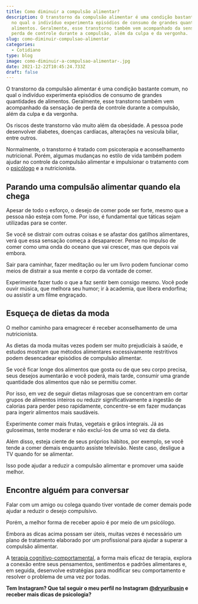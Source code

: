 ```yaml
---
title: Como diminuir a compulsão alimentar?
description: O transtorno da compulsão alimentar é uma condição bastante comum,
  no qual o indivíduo experimenta episódios de consumo de grandes quantidades de
  alimentos. Geralmente, esse transtorno também vem acompanhado da sensação de
  perda de controle durante a compulsão, além da culpa e da vergonha.
slug: como-diminuir-compulsao-alimentar
categories:
  - Cotidiano
type: blog
image: como-diminuir-a-compulsao-alimentar-.jpg
date: 2021-12-22T10:45:24.733Z
draft: false
---
```


O transtorno da compulsão alimentar é uma condição bastante comum, no qual o indivíduo experimenta episódios de consumo de grandes quantidades de alimentos. Geralmente, esse transtorno também vem acompanhado da sensação de perda de controle durante a compulsão, além da culpa e da vergonha.

Os riscos deste transtorno vão muito além da obesidade. A pessoa pode desenvolver diabetes, doenças cardíacas, alterações na vesícula biliar, entre outros.

Normalmente, o transtorno é tratado com psicoterapia e aconselhamento nutricional. Porém, algumas mudanças no estilo de vida também podem ajudar no controle da compulsão alimentar e impulsionar o tratamento com o [psicólogo](https://yuribusin.com.br/pra-que-serve-um-psicologo-clinico/) e a nutricionista.

## Parando uma compulsão alimentar quando ela chega

Apesar de todo o esforço, o desejo de comer pode ser forte, mesmo que a pessoa não esteja com fome. Por isso, é fundamental que táticas sejam utilizadas para se conter.

Se você se distrair com outras coisas e se afastar dos gatilhos alimentares, verá que essa sensação começa a desaparecer. Pense no impulso de comer como uma onda do oceano que vai crescer, mas que depois vai embora.

Sair para caminhar, fazer meditação ou ler um livro podem funcionar como meios de distrair a sua mente e corpo da vontade de comer.

Experimente fazer tudo o que a faz sentir bem consigo mesmo. Você pode ouvir música, que melhora seu humor; ir à academia, que libera endorfina; ou assistir a um filme engraçado.

## Esqueça de dietas da moda

O melhor caminho para emagrecer é receber aconselhamento de uma nutricionista.

As dietas da moda muitas vezes podem ser muito prejudiciais à saúde, e estudos mostram que métodos alimentares excessivamente restritivos podem desencadear episódios de compulsão alimentar.

Se você ficar longe dos alimentos que gosta ou de que seu corpo precisa, seus desejos aumentarão e você poderá, mais tarde, consumir uma grande quantidade dos alimentos que não se permitiu comer.

Por isso, em vez de seguir dietas milagrosas que se concentram em cortar grupos de alimentos inteiros ou reduzir significativamente a ingestão de calorias para perder peso rapidamente, concentre-se em fazer mudanças para ingerir alimentos mais saudáveis.

Experimente comer mais frutas, vegetais e grãos integrais. Já as guloseimas, tente moderar e não excluí-los de uma só vez da dieta.

Além disso, esteja ciente de seus próprios hábitos, por exemplo, se você tende a comer demais enquanto assiste televisão. Neste caso, desligue a TV quando for se alimentar.

Isso pode ajudar a reduzir a compulsão alimentar e promover uma saúde melhor.

## Encontre alguém para conversar

Falar com um amigo ou colega quando tiver vontade de comer demais pode ajudar a reduzir o desejo compulsivo.

Porém, a melhor forma de receber apoio é por meio de um psicólogo.

Embora as dicas acima possam ser úteis, muitas vezes é necessário um plano de tratamento elaborado por um profissional para ajudar a superar a compulsão alimentar.

A [terapia cognitivo-comportamental](https://yuribusin.com.br/como-funciona-a-terapia-cognitiva-comportamental/), a forma mais eficaz de terapia, explora a conexão entre seus pensamentos, sentimentos e padrões alimentares e, em seguida, desenvolve estratégias para modificar seu comportamento e resolver o problema de uma vez por todas.

**Tem Instagram? Que tal seguir o meu perfil no Instagram [@dryuribusin](https://www.instagram.com/dryuribusin/) e receber mais dicas de psicologia?**
